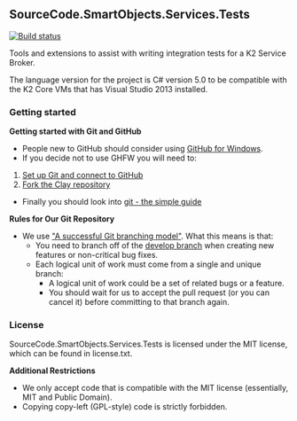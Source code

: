 ## SourceCode.SmartObjects.Services.Tests

[![Build status](https://ci.appveyor.com/api/projects/status/yg5vnimungm86hf1/branch/master?svg=true)](https://ci.appveyor.com/project/jannesrsa/sourcecode-smartobjects-services-tests)

Tools and extensions to assist with writing integration tests for a K2 Service Broker.

The language version for the project is C# version 5.0 to be compatible with the K2 Core VMs that has Visual Studio 2013 installed.

### Getting started

**Getting started with Git and GitHub**

 * People new to GitHub should consider using [GitHub for Windows](http://windows.github.com/).
 * If you decide not to use GHFW you will need to:
  1. [Set up Git and connect to GitHub](http://help.github.com/win-set-up-git/)
  2. [Fork the Clay repository](http://help.github.com/fork-a-repo/)
 * Finally you should look into [git - the simple guide](http://rogerdudler.github.com/git-guide/)

**Rules for Our Git Repository**

 * We use ["A successful Git branching model"](http://nvie.com/posts/a-successful-git-branching-model/). What this means is that:
   * You need to branch off of the [develop branch](https://github.com/jannesrsa/SourceCode.SmartObjects.Services.Tests) when creating new features or non-critical bug fixes.
   * Each logical unit of work must come from a single and unique branch:
     * A logical unit of work could be a set of related bugs or a feature.
     * You should wait for us to accept the pull request (or you can cancel it) before committing to that branch again.
     
### License

SourceCode.SmartObjects.Services.Tests is licensed under the MIT license, which can be found in license.txt.

**Additional Restrictions**

 * We only accept code that is compatible with the MIT license (essentially, MIT and Public Domain).
 * Copying copy-left (GPL-style) code is strictly forbidden.
